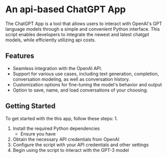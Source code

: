 # An api-based ChatGPT App

The ChatGPT App is a tool that allows users to interact with OpenAI's GPT language models through a simple and convenient Python interface. 
This script enables developers to integrate the newest and latest chatgpt models, while efficiently utilizing api costs. 


## Features
- Seamless integration with the OpenAI API. 
- Support for various use cases, including text generation, completion, conversation modeling, as well as conversation history. 
- Customization options for fine-tuning the model's behavior and output
- Option to save, name, and load conversations of your choosing.

## Getting Started
To get started with the this app, follow these steps:
1. 
1. Install the required Python dependencies
    - Ensure you have 
3. Obtain the necessary API credentials from OpenAI
4. Configure the script with your API credentials and other settings
5. Begin using the script to interact with the GPT-3 model
